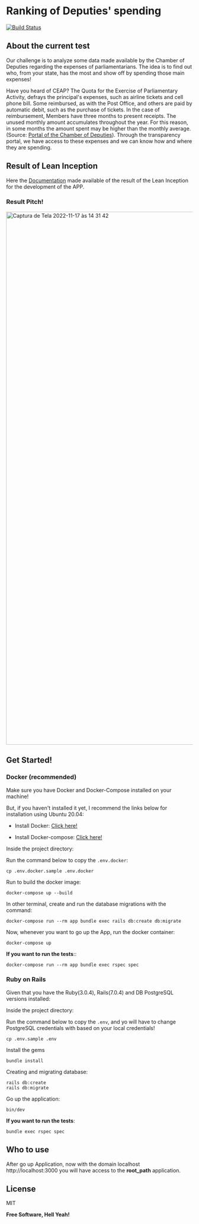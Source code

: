 # Ranking of Deputies' spending

[![Build Status](https://travis-ci.org/joemccann/dillinger.svg?branch=master)](https://travis-ci.org/joemccann/dillinger)

## About the current test
Our challenge is to analyze some data made available by the Chamber of Deputies regarding the expenses of parliamentarians. The idea is to find out who, from your state, has the most and show off by spending those main expenses!

Have you heard of CEAP? The Quota for the Exercise of Parliamentary Activity, defrays the principal's expenses, such as airline tickets and cell phone bill. Some reimbursed, as with the Post Office, and others are paid by automatic debit, such as the purchase of tickets. In the case of reimbursement, Members have three months to present receipts. The unused monthly amount accumulates throughout the year. For this reason, in some months the amount spent may be higher than the monthly average. (Source: [Portal of the Chamber of Deputies](https://www2.camara.leg.br/transparencia/acesso-a-informacao/copy_of_perguntas-frequentes/cota-para-o-exercicio-da-atividade-parlamentar)). Through the transparency portal, we have access to these expenses and we can know how and where they are spending.

## Result of Lean Inception
Here the [Documentation](https://drive.google.com/file/d/1ro5lDbXB15_xWtG_17dE7VrH8Yc1ff10/view?usp=sharing) made available of the result of the Lean Inception for the development of the APP.

### Result Pitch!
<img width="1438" alt="Captura de Tela 2022-11-17 às 14 31 42" src="https://user-images.githubusercontent.com/31924649/202517188-f9f902ff-6cac-4ddf-a33f-ff1b44c53f62.png">


## Get Started!

### Docker (recommended)
Make sure you have Docker and Docker-Compose installed on your machine!

But, if you haven't installed it yet, I recommend the links below for installation using Ubuntu 20.04:

  * Install Docker: [Click here!](https://www.digitalocean.com/community/tutorials/how-to-install-and-use-docker-on-ubuntu-20-04-pt)

  * Install Docker-compose: [Click here!](https://www.digitalocean.com/community/tutorials/how-to-install-and-use-docker-compose-on-ubuntu-20-04-pt)

Inside the project directory:

Run the command below to copy the `.env.docker`:

```
cp .env.docker.sample .env.docker
```


Run to build the docker image:
```
docker-compose up --build
```

In other terminal, create and run the database migrations with the command:
```
docker-compose run --rm app bundle exec rails db:create db:migrate
```

Now, whenever you want to go up the App, run the docker container:
```
docker-compose up
```

**If you want to run the tests**::
```
docker-compose run --rm app bundle exec rspec spec
```

### Ruby on Rails
Given that you have the Ruby(3.0.4), Rails(7.0.4) and DB PostgreSQL versions installed:

Inside the project directory:

Run the command below to copy the `.env`, and yo will have to change PostgreSQL credentials with based on your local credentials!

```
cp .env.sample .env
```

Install the gems
```
bundle install
```

Creating and migrating database:
```
rails db:create
rails db:migrate
```

Go up the application:
```
bin/dev
```

**If you want to run the tests**:
```
bundle exec rspec spec
```

## Who to use
After go up Application, now with the domain localhost http://localhost:3000 you will have access to the **root_path** application.

## License

MIT

**Free Software, Hell Yeah!**

